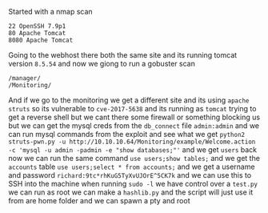 Started with a nmap scan
```
22 OpenSSH 7.9p1
80 Apache Tomcat
8080 Apache Tomcat
```
Going to the webhost there both the same site and its running tomcat version `8.5.54` and now we giong to run a gobuster scan
```
/manager/
/Monitoring/
```
And if we go to the monitoring we get a different site and its using `apache struts` so its vulnerable to `cve-2017-5638` and its running as `tomcat` trying to get  a reverse shell but we cant there some firewall or something blocking us but we can get the mysql creds from the `db_connect` file `admin:admin` and we can run mysql commands from the exploit and see what we get `python2 struts-pwn.py -u http://10.10.10.64/Monitoring/example/Welcome.action -c 'mysql -u admin -padmin -e "show databases;"'` and we get `users` back now we can run the same command `use users;show tables;` and we get the `accounts` table `use users;select * from accounts;` and we get a username and password `richard:9tc*rhKuG5TyXvUJOrE^5CK7k` and we can use this to SSH into the machine when running `sudo -l` we have control over a `test.py` we can run as root we can make a `hashlib.py` and the script will just use it from are home folder and we can spawn a pty and root 